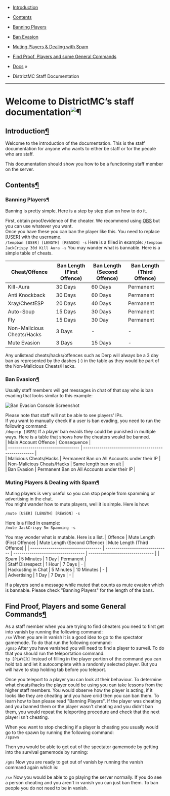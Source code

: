 *   [Introduction](index.html#introduction)
*   [Contents](index.html#contents)
*   [Banning Players](index.html#banning-players)
*   [Ban Evasion](index.html#ban-evasion)
*   [Muting Players & Dealing with Spam](index.html#ban-evasion)
*   [Find Proof, Players and some General Commands](index.html#finding-proof-and-finding-players)

*   [Docs](index.html#document-index) »
*   DistrictMC Staff Documentation

* * *

# Welcome to DistrictMC’s staff documentation![¶](#welcome-to-documentation "Permalink to this headline")


## Introduction[¶](#a-simple-example "Permalink to this headline")

Welcome to the introduction of the documentation. This is the staff documentation for anyone who wants to either be staff or for the people who are staff.

This documentation should show you how to be a functioning staff member on the server.

## Contents[¶](#contents "Permalink to this headline")

### Banning Players[¶](#banning-players "Permalink to this headline")

Banning is pretty simple. Here is a step by step plan on how to do it.

First, obtain proof/evidence of the cheater. We recommend using [OBS](https://obsproject.com/) but you can use whatever you want.  
Once you have these you can ban the player like this. You need to replace [USER] with the username.  
```/tempban [USER] [LENGTH] [REASON] -s```
Here is a filled in example:
```/tempban JackCrispy 30d Kill Aura -s```
You may wander what is bannable. Here is a simple table of cheats.  

| Cheat/Offence                           | Ban Length (First Offence) | Ban Length (Second Offence) | Ban Length (Third Offence) | 
| ----------------------------------- | ------------------------------ | ---------------------------------- | ------------------------------- | 
| Kill-Aura                                    | 30 Days                              | 60 Days                                    | Permanent                           |  
| Anti Knockback                        | 30 Days                              | 60 Days                                    | Permanent                           |  
| Xray/ChestESP                         | 20 Days                              | 40 Days                                    | Permanent                           |  
| Auto-Soup                                | 15 Days                              | 30 Days                                    | Permanent                           |  
| Fly                                             | 15 Days                              | 30 Day                                     | Permanent                            |  
| Non-Malicious Cheats/Hacks  |  3 Days                                | -                                               | -                                            |  
| Mute Evasion                           |  3 Days                                | 15 Days                                   | -                                            |  

Any unlistead cheats/hacks/offences such as Derp will always be a 3 day ban as represented by the dashes (-) in the table as they would be part of the Non-Malicious Cheats/Hacks.  
### Ban Evasion[¶](#ban-evasion "Permalink to this headline")

Usually staff members will get messages in chat of that say who is ban evading that looks similar to this example:

![Ban Evasion Console Screenshot](_images/banevasion-screenshot-console-example.png)

Please note that staff will not be able to see players' IPs.  
If you want to manually check if a user is ban evading, you need to run the following command:  
```/dupeip [USER]```
If a player ban evaids they could be punished in multiple ways. Here is a table that shows how the cheaters woukd be banned.  
| Main Account Offence              | Consequence                                                     |  
| ----------------------------------- | ----------------------------------------------------- |  
| Malicious Cheats/Hacks           | Permanent Ban on All Accounts under their IP |  
| Non-Malicious Cheats/Hacks   | Same length ban on alt                                      |  
| Ban Evasion                              | Permanent Ban on All Accounts under their IP |  

### Muting Players & Dealing with Spam[¶](#settings "Permalink to this headline")

Muting players is very useful so you can stop people from spamming or advertising in the chat.  
You might wander how to mute players, well it is simple. Here is how:  

```/mute [USER] [LENGTH] [REASON] -s```

Here is a filled in example:  
```/mute JackCrispy 5m Spamming -s```

You may wonder what is mutable. Here is a list.
| Offence                                     | Mute Length (First Offence) | Mute Length (Second Offence) | Mute Length (Third Offence) | 
| ----------------------------------- | ------------------------------- | ----------------------------------- | -------------------------------- | 
| Spam                                        | 5 Minutes                             | 1 Day                                        | Permanent                            |  
| Staff Disrespect                        | 1 Hour                                  | 7 Days                                      | -                                            |  
| Hackusting in Chat                   | 5 Minutes                             | 10 Minutes                               | -                                            |  
| Advertising                                | 1 Day                                   | 7 Days                                      | -                                            |  

If a players send a message while muted that counts as mute evasion which is bannable. Please check "Banning Players" for the length of the bans.  

## Find Proof, Players and some General Commands[¶](#finding-proof-and-finding-players "Permalink to this headline")

As a staff member when you are trying to find cheaters you need to first get into vanish by running the following command:  
```/sv```
When you are in vanish it is a good idea to go to the spectator gamemode. To do that run the following command:  
```/gmsp```
After you have vanished you will need to find a player to surveil. To do that you should run the teleportation command:  
```tp [PLAYER]```
Instead of filling in the player portion of the command you can hold tab and let it autocomplete with a randomly selected player. But you will have to stop holding tab before you teleport.  

Once you teleport to a player you can look at their behaviour. To determine what cheats/hacks the player could be using you can take lessons from the higher staff members. You would observe how the player is acting, if it looks like they are cheating and you have oriid then you can ban them. To learn how to ban please read "Banning Players". If the player was cheating and you banned them or the player wasn't cheating and you didn't ban them, you would repeat the teleporting procedure and check that the next player isn't cheating.  

When you want to stop checking if a player is cheating you usually would go to the spawn by running the following command:  
```/spawn```

Then you would be able to get out of the spectator gamemode by getting into the survival gamemode by running:  

```/gms```
Now you are ready to get out of vanish by running the vanish command again which is:  

```/sv```
Now you would be able to go playing the server normally. If you do see a person cheating and you aren't in vanish you can just ban them. To ban people you do not need to be in vanish.  
